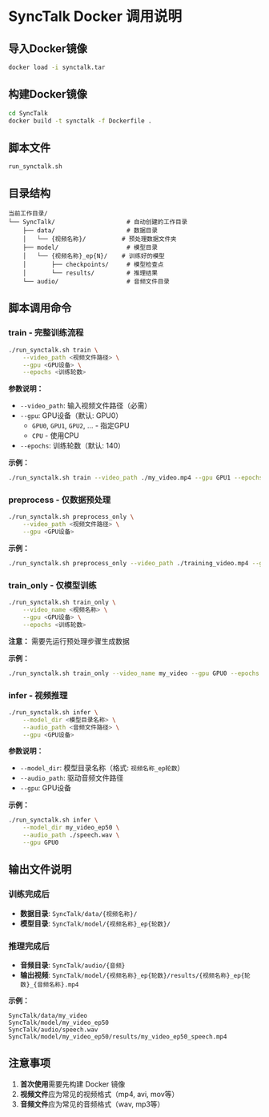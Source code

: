 # SyncTalk Docker 调用说明

## 导入Docker镜像
```bash
docker load -i synctalk.tar
```

## 构建Docker镜像
```bash
cd SyncTalk
docker build -t synctalk -f Dockerfile .
```

## 脚本文件

`run_synctalk.sh`

## 目录结构

```
当前工作目录/
└── SyncTalk/                    # 自动创建的工作目录
    ├── data/                    # 数据目录
    │   └── {视频名称}/          # 预处理数据文件夹
    ├── model/                   # 模型目录
    │   └── {视频名称}_ep{N}/    # 训练好的模型
    │       ├── checkpoints/     # 模型检查点
    │       └── results/         # 推理结果
    └── audio/                   # 音频文件目录
```

## 脚本调用命令

### train - 完整训练流程
```bash
./run_synctalk.sh train \
    --video_path <视频文件路径> \
    --gpu <GPU设备> \
    --epochs <训练轮数>
```

**参数说明：**
- `--video_path`: 输入视频文件路径（必需）
- `--gpu`: GPU设备（默认: GPU0）
  - `GPU0`, `GPU1`, `GPU2`, ... - 指定GPU
  - `CPU` - 使用CPU
- `--epochs`: 训练轮数（默认: 140）

**示例：**
```bash
./run_synctalk.sh train --video_path ./my_video.mp4 --gpu GPU1 --epochs 100
```

### preprocess - 仅数据预处理
```bash
./run_synctalk.sh preprocess_only \
    --video_path <视频文件路径> \
    --gpu <GPU设备>
```

**示例：**
```bash
./run_synctalk.sh preprocess_only --video_path ./training_video.mp4 --gpu GPU0
```

### train_only - 仅模型训练
```bash
./run_synctalk.sh train_only \
    --video_name <视频名称> \
    --gpu <GPU设备> \
    --epochs <训练轮数>
```

**注意：** 需要先运行预处理步骤生成数据

**示例：**
```bash
./run_synctalk.sh train_only --video_name my_video --gpu GPU0 --epochs 80
```

### infer - 视频推理
```bash
./run_synctalk.sh infer \
    --model_dir <模型目录名称> \
    --audio_path <音频文件路径> \
    --gpu <GPU设备>
```

**参数说明：**
- `--model_dir`: 模型目录名称（格式: `视频名称_ep轮数`）
- `--audio_path`: 驱动音频文件路径
- `--gpu`: GPU设备

**示例：**
```bash
./run_synctalk.sh infer \
    --model_dir my_video_ep50 \
    --audio_path ./speech.wav \
    --gpu GPU0
```

## 输出文件说明

### 训练完成后
- **数据目录**: `SyncTalk/data/{视频名称}/`
- **模型目录**: `SyncTalk/model/{视频名称}_ep{轮数}/`

### 推理完成后
- **音频目录**: `SyncTalk/audio/{音频}`
- **输出视频**: `SyncTalk/model/{视频名称}_ep{轮数}/results/{视频名称}_ep{轮数}_{音频名称}.mp4`

**示例：**
```
SyncTalk/data/my_video
SyncTalk/model/my_video_ep50
SyncTalk/audio/speech.wav
SyncTalk/model/my_video_ep50/results/my_video_ep50_speech.mp4
```

## 注意事项

1. **首次使用**需要先构建 Docker 镜像
2. **视频文件**应为常见的视频格式（mp4, avi, mov等）
3. **音频文件**应为常见的音频格式（wav, mp3等）
